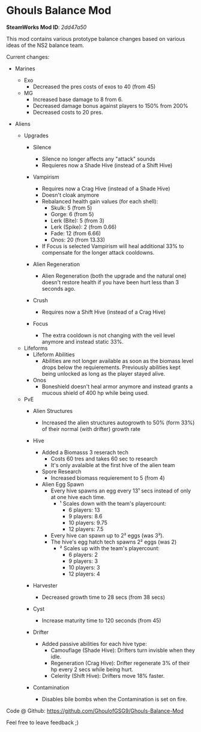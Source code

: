 # Ghouls Balance Mod

**SteamWorks Mod ID**: *2dd47a50*

This mod contains various prototype balance changes based on various ideas of the NS2 balance team.

Current changes:

- Marines
    - Exo
        - Decreased the pres costs of exos to 40 (from 45)
    - MG
        - Increased base damage to 8 from 6. 
        - Decreased damage bonus against players to 150% from 200%
        - Decreased costs to 20 pres.

- Aliens
    - Upgrades
        - Silence
            - Silence no longer affects any "attack" sounds
            - Requieres now a Shade Hive (instead of a Shift Hive)
            
        - Vampirism
            - Requires now a Crag Hive (instead of a Shade Hive)
            - Doesn't cloak anymore
            - Rebalanced health gain values (for each shell):
                - Skulk: 5 (from 5)
                - Gorge: 6 (from 5)
                - Lerk (Bite): 5 (from 3)
                - Lerk (Spike): 2 (from 0.66)
                - Fade: 12 (from 6.66)
                - Onos: 20 (from  13.33)
            - If Focus is selected Vampirism will heal additional 33% to compensate for the longer attack cooldowns.
        
        - Alien Regeneration
            - Alien Regeneration (both the upgrade and the natural one) doesn't restore health if you have been hurt less than 3 seconds ago.
        
        - Crush
            - Requires now a Shift Hive (instead of a Crag Hive)
            
        - Focus
            - The extra cooldown is not changing with the veil level anymore and instead static 33%.
    - Lifeforms
        - Lifeform Abilities
            - Abilities are not longer available as soon as the biomass level drops below the requierements. Previously abilities kept being unlocked as long as the player stayed alive.
        - Onos 
            - Boneshield doesn't heal armor anymore and instead grants a mucous shield of 400 hp while being used.
    - PvE
        - Alien Structures
            -  Increased the alien structures autogrowth to 50% (form 33%) of their normal (with drifter) growth rate
        
        - Hive
            - Added a Biomasss 3 reserach tech
                - Costs 60 tres and takes 60 sec to research
                - It's only avalaible at the first hive of the alien team
            - Spore Research
                - Increased biomass requierement to 5 (from 4)
            - Alien Egg Spawn
                - Every hive spawns an egg every 13¹ secs instead of only at one hive each time.
                    - ¹ Scales down with the team's playercount:
                        - 6 players: 13
                        - 9 players: 8.6
                        - 10 players: 9.75
                        - 12 players: 7.5
                - Every hive can spawn up to 2² eggs (was 3²).
                - The hive's egg hatch tech spawns 2² eggs (was 2)
                    - ² Scales up with the team's playercount:
                        - 6 players: 2
                        - 9 players: 3
                        - 10 players: 3
                        - 12 players: 4
        - Harvester
            - Decreased growth time to 28 secs (from 38 secs)
        - Cyst
            - Increase maturity time to 120 seconds (from 45)            
        
        - Drifter 
            - Added passive abilities for each hive type:
                - Camouflage (Shade Hive): Drifters turn invisble when they idle.
                - Regeneration (Crag Hive): Drifter regenerate 3% of their hp every 2 secs while being hurt.
                - Celerity (Shift Hive): Drifters move 18% faster.                
        - Contamination
            - Disables bile bombs when the Contamination is set on fire.

Code @ Github: https://github.com/GhoulofGSG9/Ghouls-Balance-Mod

Feel free to leave feedback ;)
